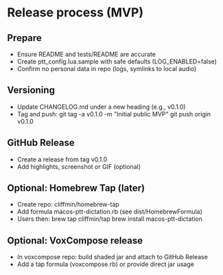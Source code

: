 # Release process (MVP)

## Prepare
- Ensure README and tests/README are accurate
- Create ptt_config.lua.sample with safe defaults (LOG_ENABLED=false)
- Confirm no personal data in repo (logs, symlinks to local audio)

## Versioning
- Update CHANGELOG.md under a new heading (e.g., v0.1.0)
- Tag and push:
  git tag -a v0.1.0 -m "Initial public MVP"
  git push origin v0.1.0

## GitHub Release
- Create a release from tag v0.1.0
- Add highlights, screenshot or GIF (optional)

## Optional: Homebrew Tap (later)
- Create repo: cliffmin/homebrew-tap
- Add formula macos-ptt-dictation.rb (see dist/HomebrewFormula)
- Users then:
  brew tap cliffmin/tap
  brew install macos-ptt-dictation

## Optional: VoxCompose release
- In voxcompose repo: build shaded jar and attach to GitHub Release
- Add a tap formula (voxcompose.rb) or provide direct jar usage
